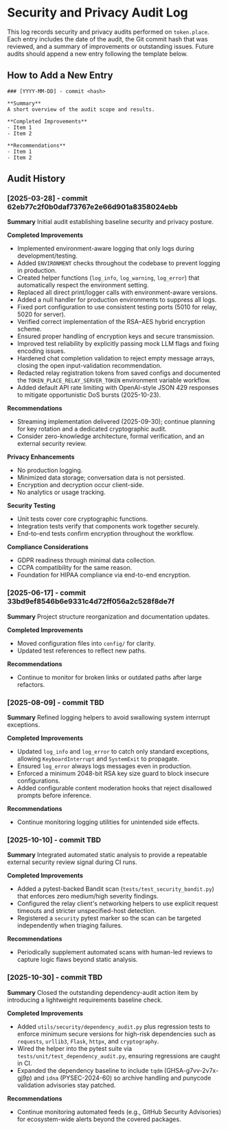 # Security and Privacy Audit Log

This log records security and privacy audits performed on `token.place`.
Each entry includes the date of the audit, the Git commit hash that was
reviewed, and a summary of improvements or outstanding issues. Future audits
should append a new entry following the template below.

## How to Add a New Entry

```
### [YYYY-MM-DD] - commit <hash>

**Summary**
A short overview of the audit scope and results.

**Completed Improvements**
- Item 1
- Item 2

**Recommendations**
- Item 1
- Item 2
```

## Audit History

### [2025-03-28] - commit 62eb77c2f0b0daf73767e2e66d901a8358024ebb

**Summary**
Initial audit establishing baseline security and privacy posture.

**Completed Improvements**
- Implemented environment-aware logging that only logs during development/testing.
- Added `ENVIRONMENT` checks throughout the codebase to prevent logging in production.
- Created helper functions (`log_info`, `log_warning`, `log_error`) that automatically respect the environment setting.
- Replaced all direct print/logger calls with environment-aware versions.
- Added a null handler for production environments to suppress all logs.
- Fixed port configuration to use consistent testing ports (5010 for relay, 5020 for server).
- Verified correct implementation of the RSA–AES hybrid encryption scheme.
- Ensured proper handling of encryption keys and secure transmission.
- Improved test reliability by explicitly passing mock LLM flags and fixing encoding issues.
- Hardened chat completion validation to reject empty message arrays, closing the open
  input-validation recommendation.
- Redacted relay registration tokens from saved configs and documented the
  `TOKEN_PLACE_RELAY_SERVER_TOKEN` environment variable workflow.
- Added default API rate limiting with OpenAI-style JSON 429 responses to mitigate
  opportunistic DoS bursts (2025-10-23).

**Recommendations**
- Streaming implementation delivered (2025-09-30); continue planning for key rotation and a dedicated cryptographic audit.
- Consider zero-knowledge architecture, formal verification, and an external security review.

**Privacy Enhancements**
- No production logging.
- Minimized data storage; conversation data is not persisted.
- Encryption and decryption occur client-side.
- No analytics or usage tracking.

**Security Testing**
- Unit tests cover core cryptographic functions.
- Integration tests verify that components work together securely.
- End-to-end tests confirm encryption throughout the workflow.

**Compliance Considerations**
- GDPR readiness through minimal data collection.
- CCPA compatibility for the same reason.
- Foundation for HIPAA compliance via end-to-end encryption.

### [2025-06-17] - commit 33bd9ef8546b6e9331c4d72ff056a2c528f8de7f

**Summary**
Project structure reorganization and documentation updates.

**Completed Improvements**
- Moved configuration files into `config/` for clarity.
- Updated test references to reflect new paths.

**Recommendations**
- Continue to monitor for broken links or outdated paths after large refactors.

### [2025-08-09] - commit TBD

**Summary**
Refined logging helpers to avoid swallowing system interrupt exceptions.

**Completed Improvements**
- Updated `log_info` and `log_error` to catch only standard exceptions, allowing
  `KeyboardInterrupt` and `SystemExit` to propagate.
- Ensured `log_error` always logs messages even in production.
- Enforced a minimum 2048-bit RSA key size guard to block insecure configurations.
- Added configurable content moderation hooks that reject disallowed prompts before inference.

**Recommendations**
- Continue monitoring logging utilities for unintended side effects.

### [2025-10-10] - commit TBD

**Summary**
Integrated automated static analysis to provide a repeatable external security
review signal during CI runs.

**Completed Improvements**
- Added a pytest-backed Bandit scan (`tests/test_security_bandit.py`) that enforces zero
  medium/high severity findings.
- Configured the relay client's networking helpers to use explicit request timeouts and
  stricter unspecified-host detection.
- Registered a `security` pytest marker so the scan can be targeted independently when
  triaging failures.

**Recommendations**
- Periodically supplement automated scans with human-led reviews to capture logic flaws
  beyond static analysis.

### [2025-10-30] - commit TBD

**Summary**
Closed the outstanding dependency-audit action item by introducing a lightweight
requirements baseline check.

**Completed Improvements**
- Added `utils/security/dependency_audit.py` plus regression tests to enforce minimum
  secure versions for high-risk dependencies such as `requests`, `urllib3`, `Flask`,
  `httpx`, and `cryptography`.
- Wired the helper into the pytest suite via `tests/unit/test_dependency_audit.py`,
  ensuring regressions are caught in CI.
- Expanded the dependency baseline to include `tqdm` (GHSA-g7vv-2v7x-gj9p) and
  `idna` (PYSEC-2024-60) so archive handling and punycode validation advisories stay
  patched.

**Recommendations**
- Continue monitoring automated feeds (e.g., GitHub Security Advisories) for
  ecosystem-wide alerts beyond the covered packages.
